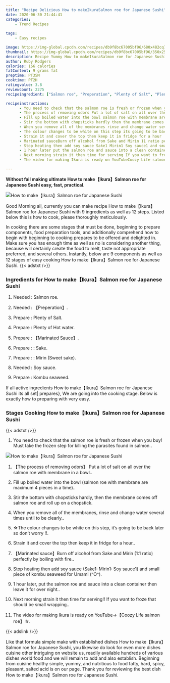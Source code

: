 ```yaml
---
title: "Recipe Delicious How to makeIkuraSalmon roe for Japanese Sushi"
date: 2020-06-30 21:44:41
categories:
    - Trend Recipes
    
tags:
    - Easy recipes

image: https://img-global.cpcdn.com/recipes/db9f8bc67005bf96/680x482cq70/how-to-makeikurasalmon-roe-for-japanese-sushi-recipe-main-photo.jpg
thumbnail: https://img-global.cpcdn.com/recipes/db9f8bc67005bf96/350x250cq70/how-to-makeikurasalmon-roe-for-japanese-sushi-recipe-main-photo.jpg
description: Recipe Yummy How to makeIkuraSalmon roe for Japanese Sushi with 9 ingredients and 12 stages of easy cooking.
author: Ruby Rodgers
calories: 166 calories
fatContent: 9 grams fat
preptime: PT35M
cooktime: PT2H
ratingvalue: 3.8
reviewcount: 2275
recipeingredient: ["Salmon roe", "Preperation", "Plenty of Salt", "Plenty of Hot water", "Marinated Sauce", " Sake", " Mirin Sweet sake", "Soy sauce", "Kombu seaweed"]

recipeinstructions: 
      - You need to check that the salmon roe is fresh or frozen when you buy Must take the frozen step for killing the parasites found in salmon 
      - The process of removing odors Put a lot of salt on all over the salmon roe with membrane in a bowl 
      - Fill up boiled water into the bowl salmon roe with membrane are maximum 4 pieces in a time 
      - Stir the bottom with chopsticks hardly then the membrane comes off salmon roe and roll up on a chopstick 
      - When you remove all of the membranes rinse and change water several times until to be clearly 
      - The colour changes to be white on this step its going to be back later so dont worry  
      - Strain it and cover the top then keep it in fridge for a hour 
      - Marinated sauceBurn off alcohol from Sake and Mirin 11 ratio perfectly by boiling with fire 
      - Stop heating then add soy sauce Sake1 Mirin1 Soy sauce1 and small piece of kombu seaweed for Umami O 
      - 1 hour later put the salmon roe and sauce into a clean container then leave it for over night 
      - Next morning strain it then time for serving If you want to froze that should be small wrapping 
      - The video for making Ikura is ready on YouTubeCoozy Life salmon roe

---
```




**Without fail making ultimate How to make【Ikura】Salmon roe for Japanese Sushi easy, fast, practical**. 


![How to make【Ikura】Salmon roe for Japanese Sushi](https://img-global.cpcdn.com/recipes/db9f8bc67005bf96/680x482cq70/how-to-makeikurasalmon-roe-for-japanese-sushi-recipe-main-photo.jpg "How to make【Ikura】Salmon roe for Japanese Sushi")




Good Morning all, currently you can make recipe How to make【Ikura】Salmon roe for Japanese Sushi with 9 ingredients as well as 12 steps. Listed below this is how to cook, please thoroughly meticulously.

In cooking there are some stages that must be done, beginning to prepare components, food preparation tools, and additionally comprehend how to begin with beginning to cooking prepares to be offered and delighted in. Make sure you has enough time as well as no is considering another thing, because will certainly create the food to melt, taste not appropriate preferred, and several others. Instantly, below are 9 components as well as 12 stages of easy cooking How to make【Ikura】Salmon roe for Japanese Sushi.
{{< adstxt />}}

### Ingredients for How to make【Ikura】Salmon roe for Japanese Sushi


1. Needed  : Salmon roe.

1. Needed  : 【Preperation】.

1. Prepare  : Plenty of Salt.

1. Prepare  : Plenty of Hot water.

1. Prepare  : 【Marinated Sauce】.

1. Prepare  : : Sake.

1. Prepare  : : Mirin (Sweet sake).

1. Needed  : Soy sauce.

1. Prepare  : Kombu seaweed.



If all active ingredients How to make【Ikura】Salmon roe for Japanese Sushi its all set| prepares}, We are going into the cooking stage. Below is exactly how to preparing with very easy.

### Stages Cooking How to make【Ikura】Salmon roe for Japanese Sushi

{{< adstxt />}}


1. You need to check that the salmon roe is fresh or frozen when you buy! Must take the frozen step for killing the parasites found in salmon..



![How to make【Ikura】Salmon roe for Japanese Sushi](https://img-global.cpcdn.com/steps/6ce6bc279fcf69e2/160x128cq70/how-to-makeikurasalmon-roe-for-japanese-sushi-recipe-step-1-photo.jpg" "How to make【Ikura】Salmon roe for Japanese Sushi")



1. 【The process of removing odors】 Put a lot of salt on all over the salmon roe with membrane in a bowl..



1. Fill up boiled water into the bowl (salmon roe with membrane are maximum 4 pieces in a time)..



1. Stir the bottom with chopsticks hardly, then the membrane comes off salmon roe and roll up on a chopstick.



1. When you remove all of the membranes, rinse and change water several times until to be clearly..



1. ☆The colour changes to be white on this step, it’s going to be back later so don’t worry !!.



1. Strain it and cover the top then keep it in fridge for a hour..



1. 【Marinated sauce】Burn off alcohol from Sake and Mirin (1:1 ratio) perfectly by boiling with fire..



1. Stop heating then add soy sauce (Sake1: Mirin1: Soy sauce1) and small piece of kombu seaweed for Umami (^O^).



1. 1 hour later, put the salmon roe and sauce into a clean container then leave it for over night..



1. Next morning strain it then time for serving!! If you want to froze that should be small wrapping..



1. The video for making Ikura is ready on YouTube→【Coozy Life salmon roe】☆.





{{< adslink />}}

Like that formula simple make with established dishes How to make【Ikura】Salmon roe for Japanese Sushi, you likewise do look for even more dishes cuisine other intriguing on website us, readily available hundreds of various dishes world food and we will remain to add and also establish. Beginning from cuisine healthy simple, yummy, and nutritious to food fatty, hard, spicy, pleasant, salted acid is on our page. Thank you for reviewing the best dish How to make【Ikura】Salmon roe for Japanese Sushi.
